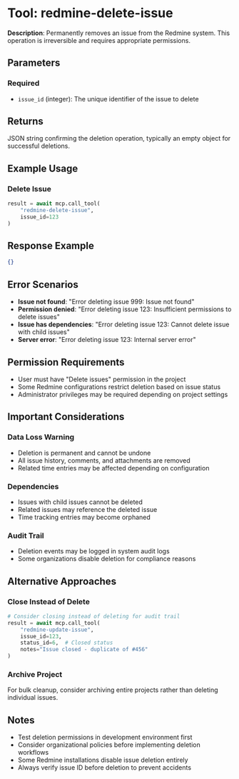 # Tool: redmine-delete-issue

**Description**: Permanently removes an issue from the Redmine system. This operation is irreversible and requires appropriate permissions.

## Parameters

### Required
- `issue_id` (integer): The unique identifier of the issue to delete

## Returns

JSON string confirming the deletion operation, typically an empty object for successful deletions.

## Example Usage

### Delete Issue
```python
result = await mcp.call_tool(
    "redmine-delete-issue",
    issue_id=123
)
```

## Response Example

```json
{}
```

## Error Scenarios

- **Issue not found**: "Error deleting issue 999: Issue not found"
- **Permission denied**: "Error deleting issue 123: Insufficient permissions to delete issues"
- **Issue has dependencies**: "Error deleting issue 123: Cannot delete issue with child issues"
- **Server error**: "Error deleting issue 123: Internal server error"

## Permission Requirements

- User must have "Delete issues" permission in the project
- Some Redmine configurations restrict deletion based on issue status
- Administrator privileges may be required depending on project settings

## Important Considerations

### Data Loss Warning
- Deletion is permanent and cannot be undone
- All issue history, comments, and attachments are removed
- Related time entries may be affected depending on configuration

### Dependencies
- Issues with child issues cannot be deleted
- Related issues may reference the deleted issue
- Time tracking entries may become orphaned

### Audit Trail
- Deletion events may be logged in system audit logs
- Some organizations disable deletion for compliance reasons

## Alternative Approaches

### Close Instead of Delete
```python
# Consider closing instead of deleting for audit trail
result = await mcp.call_tool(
    "redmine-update-issue",
    issue_id=123,
    status_id=6,  # Closed status
    notes="Issue closed - duplicate of #456"
)
```

### Archive Project
For bulk cleanup, consider archiving entire projects rather than deleting individual issues.

## Notes

- Test deletion permissions in development environment first
- Consider organizational policies before implementing deletion workflows
- Some Redmine installations disable issue deletion entirely
- Always verify issue ID before deletion to prevent accidents
